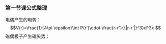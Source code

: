 ### **第一节课公式整理** ### 
电偶产生的电势：
$$V(r)=\frac{1}{4\pi \epsilon}\int  P(r')\cdot \frac{r-r'}{{|r-r'|}^3}d^3x
$$
磁偶极子产生磁矢势：

